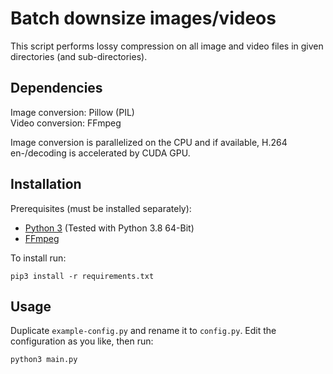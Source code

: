 # Batch downsize images/videos

This script performs lossy compression on all image and video files in given directories (and sub-directories).

## Dependencies

Image conversion: Pillow (PIL)  
Video conversion: FFmpeg

Image conversion is parallelized on the CPU and if available, H.264 en-/decoding is accelerated by CUDA GPU.

## Installation

Prerequisites (must be installed separately):
 - [Python 3](https://www.python.org/) (Tested with Python 3.8 64-Bit)
 - [FFmpeg](https://ffmpeg.org/)

To install run:
```
pip3 install -r requirements.txt
```

## Usage

Duplicate `example-config.py` and rename it to `config.py`. Edit the configuration as you like, then run:
```
python3 main.py
```